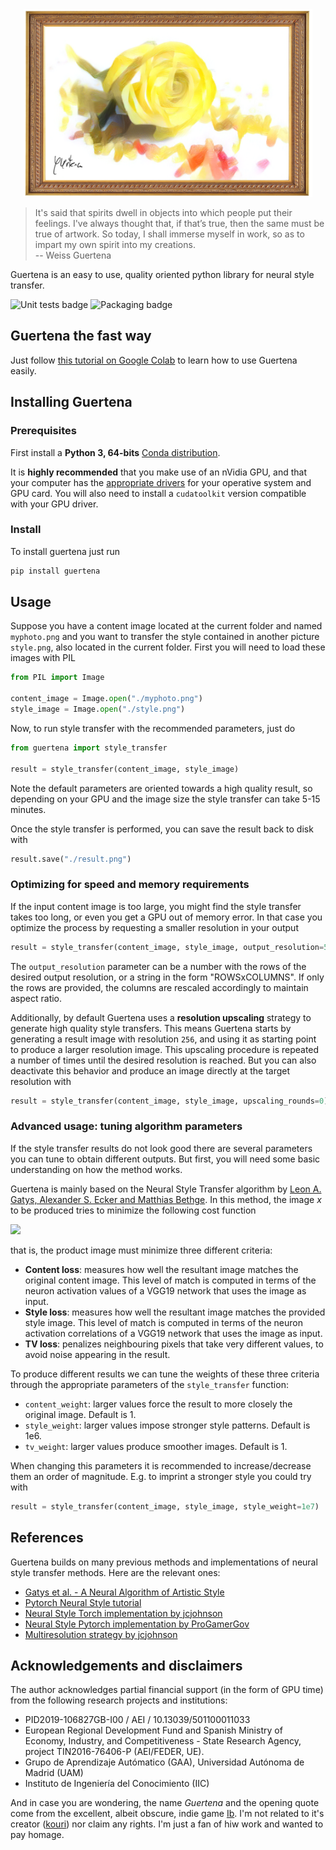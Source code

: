 <div align="center">
  <img src="https://raw.githubusercontent.com/albarji/guertena/master/docs/img/guertenaLogo.png" height="300"><br>
</div>

> It's said that spirits dwell in objects into which people put their feelings. I've always thought that, if that’s true, then the same must be true of artwork. So today, I shall immerse myself in work, so as to impart my own spirit into my creations.  
> -- Weiss Guertena

Guertena is an easy to use, quality oriented python library for neural style transfer.

![Unit tests badge](https://github.com/albarji/guertena/actions/workflows/tests.yml/badge.svg)
![Packaging badge](https://github.com/albarji/guertena/actions/workflows/publish.yml/badge.svg)

## Guertena the fast way

Just follow [this tutorial on Google Colab](https://colab.research.google.com/drive/1jvQx95EDjBMak34e12-KYfZd_4Td2Z5t?usp=sharing) to learn how to use Guertena easily.

## Installing Guertena

### Prerequisites

First install a **Python 3, 64-bits** [Conda distribution](https://anaconda.org/anaconda/python).

It is **highly recommended** that you make use of an nVidia GPU, and that your computer has the [appropriate drivers](http://www.nvidia.com//Download/index.aspx) for your operative system and GPU card. You will also need to install a `cudatoolkit` version compatible with your GPU driver.

### Install

To install guertena just run

```python
pip install guertena
```

## Usage

Suppose you have a content image located at the current folder and named `myphoto.png` and you want to transfer the style contained in another picture `style.png`, also located in the current folder. First you will need to load these images with PIL

```python
from PIL import Image

content_image = Image.open("./myphoto.png")
style_image = Image.open("./style.png")
```

Now, to run style transfer with the recommended parameters, just do

```python
from guertena import style_transfer

result = style_transfer(content_image, style_image)
```

Note the default parameters are oriented towards a high quality result, so depending on your GPU and the image size the style transfer can take 5-15 minutes.

Once the style transfer is performed, you can save the result back to disk with

```python
result.save("./result.png")
```

### Optimizing for speed and memory requirements

If the input content image is too large, you might find the style transfer takes too long, or even you get a GPU out of memory error. In that case you optimize the process by requesting a smaller resolution in your output

```python
result = style_transfer(content_image, style_image, output_resolution=512)
```

The `output_resolution` parameter can be a number with the rows of the desired output resolution, or a string in the form "ROWSxCOLUMNS". If only the rows are provided, the columns are rescaled accordingly to maintain aspect ratio.

Additionally, by default Guertena uses a **resolution upscaling** strategy to generate high quality style transfers. This means Guertena starts by generating a result image with resolution `256`, and using it as starting point to produce a larger resolution image. This upscaling procedure is repeated a number of times until the desired resolution is reached. But you can also deactivate this behavior and produce an image directly at the target resolution with

```python
result = style_transfer(content_image, style_image, upscaling_rounds=0)
```

### Advanced usage: tuning algorithm parameters

If the style transfer results do not look good there are several parameters you can tune to obtain different outputs. But first, you will need some basic understanding on how the method works.

Guertena is mainly based on the Neural Style Transfer algorithm by [Leon A. Gatys, Alexander S. Ecker and Matthias Bethge](https://arxiv.org/abs/1508.06576). In this method, the image $x$ to be produced tries to minimize the following cost function

<img src="https://render.githubusercontent.com/render/math?math=\Huge \min_x \lambda_{content} L_{content}(x, c) %2B \lambda_{style} L_{style}(x, s) %2B \lambda_{TV} TV(x)">

that is, the product image must minimize three different criteria:

* **Content loss**: measures how well the resultant image matches the original content image. This level of match is computed in terms of the neuron activation values of a VGG19 network that uses the image as input.
* **Style loss**: measures how well the resultant image matches the provided style image. This level of match is computed in terms of the neuron activation correlations of a VGG19 network that uses the image as input.
* **TV loss**: penalizes neighbouring pixels that take very different values, to avoid noise appearing in the result.

To produce different results we can tune the weights of these three criteria through the appropriate parameters of the `style_transfer` function:

* `content_weight`: larger values force the result to more closely the original image. Default is 1.
* `style_weight`: larger values impose stronger style patterns. Default is 1e6.
* `tv_weight`: larger values produce smoother images. Default is 1.

When changing this parameters it is recommended to increase/decrease them an order of magnitude. E.g. to imprint a stronger style you could try with

```python
result = style_transfer(content_image, style_image, style_weight=1e7)
```

## References

Guertena builds on many previous methods and implementations of neural style transfer methods. Here are the relevant ones:

* [Gatys et al. - A Neural Algorithm of Artistic Style](https://arxiv.org/abs/1508.06576)
* [Pytorch Neural Style tutorial](https://pytorch.org/tutorials/advanced/neural_style_tutorial.html)
* [Neural Style Torch implementation by jcjohnson](https://github.com/jcjohnson/neural-style)
* [Neural Style Pytorch implementation by ProGamerGov](https://github.com/ProGamerGov/neural-style-pt)
* [Multiresolution strategy by jcjohnson](https://gist.github.com/jcjohnson/ca1f29057a187bc7721a3a8c418cc7db)

## Acknowledgements and disclaimers

The author acknowledges partial financial support (in the form of GPU time) from the following research projects and institutions:

* PID2019-106827GB-I00 / AEI / 10.13039/501100011033
* European Regional Development Fund and Spanish Ministry of Economy, Industry, and Competitiveness - State Research Agency, project TIN2016-76406-P (AEI/FEDER, UE).
* Grupo de Aprendizaje Autómatico (GAA), Universidad Autónoma de Madrid (UAM)
* Instituto de Ingeniería del Conocimiento (IIC)

And in case you are wondering, the name *Guertena* and the opening quote come from the excellent, albeit obscure, indie game [Ib](https://vgperson.com/games/ib.htm). I'm not related to it's creator ([kouri](http://kouri.kuchinawa.com/)) nor claim any rights. I'm just a fan of hiw work and wanted to pay homage.
